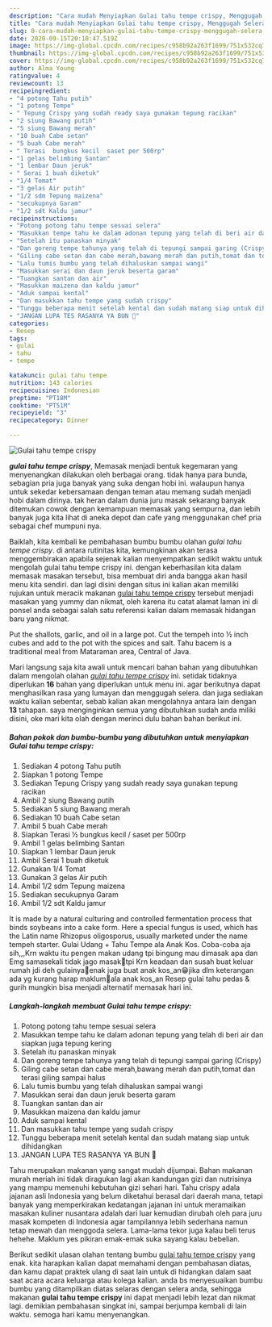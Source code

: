 ```yaml
---
description: "Cara mudah Menyiapkan Gulai tahu tempe crispy, Menggugah Selera"
title: "Cara mudah Menyiapkan Gulai tahu tempe crispy, Menggugah Selera"
slug: 0-cara-mudah-menyiapkan-gulai-tahu-tempe-crispy-menggugah-selera
date: 2020-09-15T20:10:47.519Z
image: https://img-global.cpcdn.com/recipes/c958b92a263f1699/751x532cq70/gulai-tahu-tempe-crispy-foto-resep-utama.jpg
thumbnail: https://img-global.cpcdn.com/recipes/c958b92a263f1699/751x532cq70/gulai-tahu-tempe-crispy-foto-resep-utama.jpg
cover: https://img-global.cpcdn.com/recipes/c958b92a263f1699/751x532cq70/gulai-tahu-tempe-crispy-foto-resep-utama.jpg
author: Alma Young
ratingvalue: 4
reviewcount: 13
recipeingredient:
- "4 potong Tahu putih"
- "1 potong Tempe"
- " Tepung Crispy yang sudah ready saya gunakan tepung racikan"
- "2 siung Bawang putih"
- "5 siung Bawang merah"
- "10 buah Cabe setan"
- "5 buah Cabe merah"
- " Terasi  bungkus kecil  saset per 500rp"
- "1 gelas belimbing Santan"
- "1 lembar Daun jeruk"
- " Serai 1 buah diketuk"
- "1/4 Tomat"
- "3 gelas Air putih"
- "1/2 sdm Tepung maizena"
- "secukupnya Garam"
- "1/2 sdt Kaldu jamur"
recipeinstructions:
- "Potong potong tahu tempe sesuai selera"
- "Masukkan tempe tahu ke dalam adonan tepung yang telah di beri air dan siapkan juga tepung kering"
- "Setelah itu panaskan minyak"
- "Dan goreng tempe tahunya yang telah di tepungi sampai garing (Crispy)"
- "Giling cabe setan dan cabe merah,bawang merah dan putih,tomat dan terasi giling sampai halus"
- "Lalu tumis bumbu yang telah dihaluskan sampai wangi"
- "Masukkan serai dan daun jeruk beserta garam"
- "Tuangkan santan dan air"
- "Masukkan maizena dan kaldu jamur"
- "Aduk sampai kental"
- "Dan masukkan tahu tempe yang sudah crispy"
- "Tunggu beberapa menit setelah kental dan sudah matang siap untuk dihidangkan"
- "JANGAN LUPA TES RASANYA YA BUN 🙏"
categories:
- Resep
tags:
- gulai
- tahu
- tempe

katakunci: gulai tahu tempe 
nutrition: 143 calories
recipecuisine: Indonesian
preptime: "PT18M"
cooktime: "PT51M"
recipeyield: "3"
recipecategory: Dinner

---
```



![Gulai tahu tempe crispy](https://img-global.cpcdn.com/recipes/c958b92a263f1699/751x532cq70/gulai-tahu-tempe-crispy-foto-resep-utama.jpg)

<b><i>gulai tahu tempe crispy</i></b>, Memasak menjadi bentuk kegemaran yang menyenangkan dilakukan oleh berbagai orang. tidak hanya para bunda, sebagian pria juga banyak yang suka dengan hobi ini. walaupun hanya untuk sekedar kebersamaan dengan teman atau memang sudah menjadi hobi dalam dirinya. tak heran dalam dunia juru masak sekarang banyak ditemukan cowok dengan kemampuan memasak yang sempurna, dan lebih banyak juga kita lihat di aneka depot dan cafe yang menggunakan chef pria sebagai chef mumpuni nya.

Baiklah, kita kembali ke pembahasan bumbu bumbu olahan <i>gulai tahu tempe crispy</i>. di antara rutinitas kita, kemungkinan akan terasa menggembirakan apabila sejenak kalian menyempatkan sedikit waktu untuk mengolah gulai tahu tempe crispy ini. dengan keberhasilan kita dalam memasak masakan tersebut, bisa membuat diri anda bangga akan hasil menu kita sendiri. dan lagi disini dengan situs ini kalian akan memiliki rujukan untuk meracik makanan <u>gulai tahu tempe crispy</u> tersebut menjadi masakan yang yummy dan nikmat, oleh karena itu catat alamat laman ini di ponsel anda sebagai salah satu referensi kalian dalam memasak hidangan baru yang nikmat.

Put the shallots, garlic, and oil in a large pot. Cut the tempeh into ½ inch cubes and add to the pot with the spices and salt. Tahu bacem is a traditional meal from Mataraman area, Central of Java.


Mari langsung saja kita awali untuk mencari bahan bahan yang dibutuhkan dalam mengolah olahan <u><i>gulai tahu tempe crispy</i></u> ini. setidak tidaknya diperlukan <b>16</b> bahan yang diperlukan untuk menu ini. agar berikutnya dapat menghasilkan rasa yang lumayan dan menggugah selera. dan juga sediakan waktu kalian sebentar, sebab kalian akan mengolahnya antara lain dengan <b>13</b> tahapan. saya menginginkan semua yang dibutuhkan sudah anda miliki disini, oke mari kita olah dengan merinci dulu bahan bahan berikut ini.

<!--inarticleads1-->

##### Bahan pokok dan bumbu-bumbu yang dibutuhkan untuk menyiapkan Gulai tahu tempe crispy:

1. Sediakan 4 potong Tahu putih
1. Siapkan 1 potong Tempe
1. Sediakan  Tepung Crispy yang sudah ready saya gunakan tepung racikan
1. Ambil 2 siung Bawang putih
1. Sediakan 5 siung Bawang merah
1. Sediakan 10 buah Cabe setan
1. Ambil 5 buah Cabe merah
1. Siapkan  Terasi ½ bungkus kecil / saset per 500rp
1. Ambil 1 gelas belimbing Santan
1. Siapkan 1 lembar Daun jeruk
1. Ambil  Serai 1 buah diketuk
1. Gunakan 1/4 Tomat
1. Gunakan 3 gelas Air putih
1. Ambil 1/2 sdm Tepung maizena
1. Sediakan secukupnya Garam
1. Ambil 1/2 sdt Kaldu jamur


It is made by a natural culturing and controlled fermentation process that binds soybeans into a cake form. Here a special fungus is used, which has the Latin name Rhizopus oligosporus, usually marketed under the name tempeh starter. Gulai Udang + Tahu Tempe ala Anak Kos. Coba-coba aja sih,,,Krn waktu itu pengen makan udang tpi bingung mau dimasak apa dan Emg samasekali tidak jago masak🤭tpi Krn keadaan dan susah buat keluar rumah jdi deh gulainya💃enak juga buat anak kos_an😁jika dlm keterangan ada yg kurang harap maklum🙏ala anak kos_an Resep gulai tahu pedas &amp; gurih mungkin bisa menjadi alternatif memasak hari ini. 

<!--inarticleads2-->

##### Langkah-langkah membuat Gulai tahu tempe crispy:

1. Potong potong tahu tempe sesuai selera
1. Masukkan tempe tahu ke dalam adonan tepung yang telah di beri air dan siapkan juga tepung kering
1. Setelah itu panaskan minyak
1. Dan goreng tempe tahunya yang telah di tepungi sampai garing (Crispy)
1. Giling cabe setan dan cabe merah,bawang merah dan putih,tomat dan terasi giling sampai halus
1. Lalu tumis bumbu yang telah dihaluskan sampai wangi
1. Masukkan serai dan daun jeruk beserta garam
1. Tuangkan santan dan air
1. Masukkan maizena dan kaldu jamur
1. Aduk sampai kental
1. Dan masukkan tahu tempe yang sudah crispy
1. Tunggu beberapa menit setelah kental dan sudah matang siap untuk dihidangkan
1. JANGAN LUPA TES RASANYA YA BUN 🙏


Tahu merupakan makanan yang sangat mudah dijumpai. Bahan makanan murah meriah ini tidak diragukan lagi akan kandungan gizi dan nutrisinya yang mampu memenuhi kebutuhan gizi sehari hari. Tahu crispy adala jajanan asli Indonesia yang belum diketahui berasal dari daerah mana, tetapi banyak yang memperkirakan kedatangan jajanan ini untuk meramaikan masakan kuliner nusantara adalah dari luar kemudian dirubah oleh para juru masak kompeten di Indonesia agar tampilannya lebih sederhana namun tetap mewah dan menggoda selera. Lama-lama tekor juga kalau beli terus hehehe. Maklum yes pikiran emak-emak suka sayang kalau bebelian. 

Berikut sedikit ulasan olahan tentang bumbu <u>gulai tahu tempe crispy</u> yang enak. kita harapkan kalian dapat memahami dengan pembahasan diatas, dan kamu dapat praktek ulang di saat lain untuk di hidangkan dalam saat saat acara acara keluarga atau kolega kalian. anda bs menyesuaikan bumbu bumbu yang ditampilkan diatas selaras dengan selera anda, sehingga makanan <b>gulai tahu tempe crispy</b> ini dapat menjadi lebih lezat dan nikmat lagi. demikian pembahasan singkat ini, sampai berjumpa kembali di lain waktu. semoga hari kamu menyenangkan.
